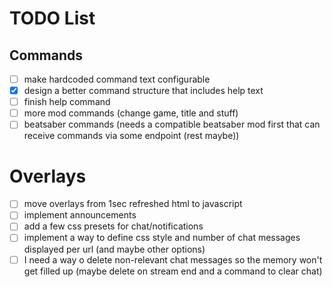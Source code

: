 # TODO List

## Commands
- [ ] make hardcoded command text configurable
- [X] design a better command structure that includes help text
- [ ] finish help command
- [ ] more mod commands (change game, title and stuff)
- [ ] beatsaber commands (needs a compatible beatsaber mod first that can receive commands via some endpoint (rest maybe))

# Overlays
- [ ] move overlays from 1sec refreshed html to javascript
- [ ] implement announcements
- [ ] add a few css presets for chat/notifications
- [ ] implement a way to define css style and number of chat messages displayed per url (and maybe other options)
- [ ] I need a way o delete non-relevant chat messages so the memory won't get filled up (maybe delete on stream end and a command to clear chat)

